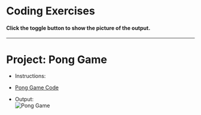 # Coding Exercises
#### Click the toggle button to show the picture of the output.

---

# Project: Pong Game
- Instructions:<br>

- [Pong Game Code](main.py)

- Output:<br>
![Pong Game](../assets/img/22_project.png)
